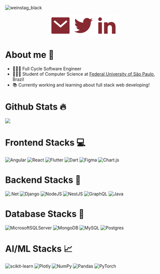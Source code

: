 
![weinstag_black](https://github.com/weinStag/weinStag/assets/102031258/3c637690-4069-438e-8e44-1f51d61f2ce0)


<p align="center">
    <a href="mailto:contato.diasvinicius@hotmail.com" alt="Contact me" target="_blank"><img src="readme/mail-fill.svg"></a>
    <a href="https://twitter.com/weinStag" alt="Twitter" target="_blank"><img src="readme/twitter-fill.svg"></a>
    <a href="https://www.linkedin.com/in/weinStag/" alt="Linkedin" target="_blank"><img src="readme/linkedin-fill.svg"></a>
</p>

# About me 💭
- 👩🏻‍💻 Full Cycle Software Engineer<br/>
- 👩🏻‍🎓 Student of Computer Science at [Federal University of São Paulo](https://www.unifesp.br/), Brazil<br/>
- 📚 Currently working and learning about full stack web developing!<br/>


# Github Stats 🔥
<!-- GitHub stats from https://github.com/anuraghazra/github-readme-stats -->
![](https://github-readme-stats.vercel.app/api?username=weinStag&theme=rose&hide_border=false&include_all_commits=true&count_private=true)<br/>

<!-- Badges from https://github.com/Ileriayo/markdown-badges -->
# Frontend Stacks 💻
![Angular](https://img.shields.io/badge/angular-%23DD0031.svg?style=for-the-badge&logo=angular&logoColor=white)
![React](https://img.shields.io/badge/react-%2320232a.svg?style=for-the-badge&logo=react&logoColor=%2361DAFB)
![Flutter](https://img.shields.io/badge/Flutter-%2302569B.svg?style=for-the-badge&logo=Flutter&logoColor=white)
![Dart](https://img.shields.io/badge/dart-%230175C2.svg?style=for-the-badge&logo=dart&logoColor=white)
![Figma](https://img.shields.io/badge/figma-%23F24E1E.svg?style=for-the-badge&logo=figma&logoColor=white)
![Chart.js](https://img.shields.io/badge/chart.js-F5788D.svg?style=for-the-badge&logo=chart.js&logoColor=white)


# Backend Stacks 📂
![.Net](https://img.shields.io/badge/.NET-5C2D91?style=for-the-badge&logo=.net&logoColor=white)
![Django](https://img.shields.io/badge/django-%23092E20.svg?style=for-the-badge&logo=django&logoColor=white)
![NodeJS](https://img.shields.io/badge/node.js-6DA55F?style=for-the-badge&logo=node.js&logoColor=white)
![NestJS](https://img.shields.io/badge/nestjs-%23E0234E.svg?style=for-the-badge&logo=nestjs&logoColor=white)
![GraphQL](https://img.shields.io/badge/-GraphQL-E10098?style=for-the-badge&logo=graphql&logoColor=white)
![Java](https://img.shields.io/badge/java-%23ED8B00.svg?style=for-the-badge&logo=openjdk&logoColor=white)

# Database Stacks 💽
![MicrosoftSQLServer](https://img.shields.io/badge/Microsoft%20SQL%20Server-CC2927?style=for-the-badge&logo=microsoft%20sql%20server&logoColor=white)
![MongoDB](https://img.shields.io/badge/MongoDB-%234ea94b.svg?style=for-the-badge&logo=mongodb&logoColor=white)
![MySQL](https://img.shields.io/badge/mysql-4479A1.svg?style=for-the-badge&logo=mysql&logoColor=white)
![Postgres](https://img.shields.io/badge/postgres-%23316192.svg?style=for-the-badge&logo=postgresql&logoColor=white)

# AI/ML Stacks 📈
![scikit-learn](https://img.shields.io/badge/scikit--learn-%23F7931E.svg?style=for-the-badge&logo=scikit-learn&logoColor=white)
![Plotly](https://img.shields.io/badge/Plotly-%233F4F75.svg?style=for-the-badge&logo=plotly&logoColor=white)
![NumPy](https://img.shields.io/badge/numpy-%23013243.svg?style=for-the-badge&logo=numpy&logoColor=white)
![Pandas](https://img.shields.io/badge/pandas-%23150458.svg?style=for-the-badge&logo=pandas&logoColor=white)
![PyTorch](https://img.shields.io/badge/PyTorch-%23EE4C2C.svg?style=for-the-badge&logo=PyTorch&logoColor=white)
